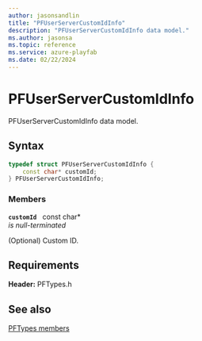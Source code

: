 ```yaml
---
author: jasonsandlin
title: "PFUserServerCustomIdInfo"
description: "PFUserServerCustomIdInfo data model."
ms.author: jasonsa
ms.topic: reference
ms.service: azure-playfab
ms.date: 02/22/2024
---
```


# PFUserServerCustomIdInfo  

PFUserServerCustomIdInfo data model.  

## Syntax  
  
```cpp
typedef struct PFUserServerCustomIdInfo {  
    const char* customId;  
} PFUserServerCustomIdInfo;  
```
  
### Members  
  
**`customId`** &nbsp; const char*  
*is null-terminated*  
  
(Optional) Custom ID.
  
  
## Requirements  
  
**Header:** PFTypes.h
  
## See also  
[PFTypes members](../pftypes_members.md)  

  
  
